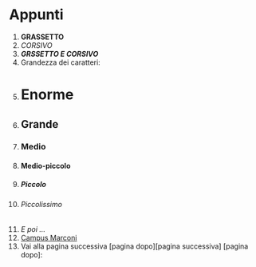 # Appunti
1) **GRASSETTO**
2) _CORSIVO_
3) **_GRSSETTO E CORSIVO_**
4) Grandezza dei caratteri:
5) # Enorme
6) ## Grande
7) ### Medio
8) #### Medio-piccolo
9) ##### Piccolo
10) ###### Piccolissimo
11) _E poi ..._
12) [Campus Marconi](https://campus.marconivr.it/mod/page/view.php?id=155794)
13) Vai alla pagina successiva [pagina dopo][pagina successiva]
    [pagina dopo]: 

